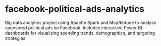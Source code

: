 # facebook-political-ads-analytics
Big data analytics project using Apache Spark and MapReduce to analyse sponsored political ads on Facebook. Includes interactive Power BI dashboards for visualising spending trends, demographics, and targeting strategies.
